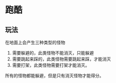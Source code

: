 # 跑酷

## 玩法
在地面上会产生三种类型的怪物
1. 需要躲避的，此类怪物不能消灭，只能躲避
2. 需要跳起来踩的，此类怪物需要跳起来踩，才能消灭
3. 需要打架，此类怪物需要打架才能消灭。

所有的怪物都能躲避，但是只有消灭怪物才能得分。